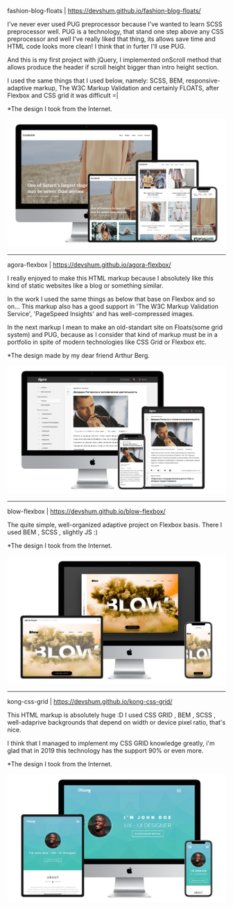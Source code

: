 fashion-blog-floats | https://devshum.github.io/fashion-blog-floats/

I've never ever used PUG preprocessor because I've wanted to learn SCSS preprocessor well. PUG is a technology, that stand one step above any CSS preprocessor and well I've really liked that thing, its allows save time and HTML code looks more clean! I think that in furter I'll use PUG.

And this is my first project with jQuery, I implemented onScroll method that allows produce the header if scroll height bigger than intro height section.

I used the same things that I used below, namely: SCSS, BEM, responsive-adaptive markup, The W3C Markup Validation and certainly FLOATS, after Flexbox and CSS grid 
it was difficult =|

*The design I took from the Internet. 

![Screenshot](fashion-blog-floats.jpg)

---------------------

agora-flexbox | https://devshum.github.io/agora-flexbox/

I really enjoyed to make this HTML markup because I absolutely like this kind of static websites like a blog or something similar.

In the work I used the same things as below that base on Flexbox and so on...
This markup also has a good support in 'The W3C Markup Validation Service', 'PageSpeed Insights' and has well-compressed images.

In the next markup I mean to make an old-standart site on Floats(some grid system) and PUG, because as I consider that kind of markup must be in a portfolio in spite of modern technologies like CSS Grid or Flexbox etc.

*The design made by my dear friend Arthur Berg. 

![Screenshot](agora-flexbox.png)

---------------------

blow-flexbox | https://devshum.github.io/blow-flexbox/

The quite simple, well-organized adaptive project on Flexbox basis. There I used BEM , SCSS , slightly JS :) 

*The design I took from the Internet. 

![Screenshot](blow-flexbox.jpg)

---------------------

kong-css-grid | https://devshum.github.io/kong-css-grid/

This HTML markup is absolutely huge :D I used CSS GRID , BEM , SCSS , well-adaprive backgrounds that depend on width or device pixel ratio, that's nice.

I think that I managed to implement my CSS GRID knowledge greatly, i'm glad that in 2019 this technology has the support 90% or even more.

*The design I took from the Internet.

![Screenshot](kong-css-grid.jpg)



